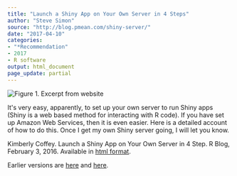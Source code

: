 ```yaml
---
title: "Launch a Shiny App on Your Own Server in 4 Steps"
author: "Steve Simon"
source: "http://blog.pmean.com/shiny-server/"
date: "2017-04-10"
categories:
- "*Recommendation"
- 2017
- R software
output: html_document
page_update: partial
---
```


![Figure 1. Excerpt from website](http://www.pmean.com/new-images/17/shiny-server01.png)

<div class="notes">

It's very easy, apparently, to set up your own server to run Shiny apps
(Shiny is a web based method for interacting with R code). If you have
set up Amazon Web Services, then it is even easier. Here is a detailed
account of how to do this. Once I get my own Shiny server going, I will
let you know.

Kimberly Coffey. Launch a Shiny App on Your Own Server in 4 Step. R
Blog, February 3, 2016. Available in [html format][cof1].

[cof1]: http://www.kimberlycoffey.com/blog/2016/2/13/mlz90wjw0k76446xkg262prvjp0l8u


</div>


 
Earlier versions are [here][sim1] and [here][sim2].
 
[sim1]: http://blog.pmean.com/shiny-server/
[sim2]: http://new.pmean.com/shiny-server/
 
